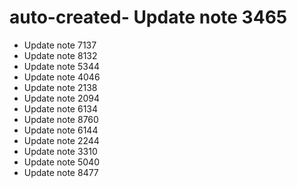 # auto-created- Update note 3465
- Update note 7137
- Update note 8132
- Update note 5344
- Update note 4046
- Update note 2138
- Update note 2094
- Update note 6134
- Update note 8760
- Update note 6144
- Update note 2244
- Update note 3310
- Update note 5040
- Update note 8477
